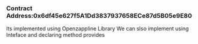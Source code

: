### Contract Address:0x6df45e627f5A1Dd3837937658ECe87d5B05e9E80
Its implemented using Openzappline Library
We can slso implement using Inteface and declaring method provides 

